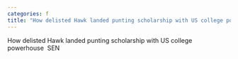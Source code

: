 ```yaml
---
categories: f
title: "How delisted Hawk landed punting scholarship with US college powerhouse  SEN"
---
```

How delisted Hawk landed punting scholarship with US college powerhouse&nbsp;&nbsp;SEN